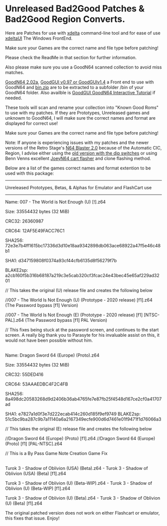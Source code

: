 # Unreleased Bad2Good Patches & Bad2Good Region Converts.

Here are Patches for use with [xdelta](http://xdelta.org/) command-line tool and for ease of use [xdeltaUI](https://www.romhacking.net/utilities/598/) The Windows FrontEnd.

Make sure your Games are the correct name and file type before patching!

Please check the ReadMe in that section for further information.

Also please make sure you use a GoodN64 scanned collection to avoid miss matches.

[GoodN64 2.02a](https://www.emutalk.net/threads/goodn64-2-02a.12068/), [GoodGUI v0.97 or GoodGUIv1.4](https://www.emutalk.net/threads/goodgui-v0-97.29155/) a Front end to use with GoodN64 and [bin.zip](https://www.emutalk.net/threads/bin-zip.12070/) are to be extracted to a subfolder /bin of your GoodN64 folder. Also availble is [GoodGUI GoodN64 Interactive Tutorial](https://www.emutalk.net/threads/goodgui-goodn64-tutorial.28965/) if needed.

These tools will scan and rename your collection into "Known Good Roms" to use with my patches. If they are Prototypes, Unreleased games and unknowm to GoodN64, I will make sure the correct names and format are displayed for correct use!

Make sure your Games are the correct name and file type before patching!

Note: If anyone is experiencing issues with my patches and the newer versions of the Retro Stage's [N64 Blaster 2.0](https://retrostage.net/?product=n64-blaster-2-0) because of the Automatic CIC, Region, I advise either using the [old version with the dip switches](https://web.archive.org/web/20210622192800/https://retrostage.net/?product=n64-blaster-2-0)  or using Benn Venns excellent [JoeyN64 cart flasher](https://bennvenn.myshopify.com/products/joeyn64-cart-flasher) and clone flashing method.

Below are a list of the games correct names and format extention to be used with this package:


---------------------------------

Unreleased Prototypes, Betas, & Alphas for Emulator and FlashCart use

-----

Name: 007 - The World is Not Enough (U) [!].z64

Size: 33554432 bytes (32 MiB)

CRC32: 26360987

CRC64: 12AF5E49FACC76C1

SHA256: 72e3e7b4ff1615bc17336d3d10e18aa9342898db063ace68922a47f5e46c48b1

SHA1: d347159808f0374a93cf44cfb6135d8f56279f7b

BLAKE2sp: a2cb160f5b316b68187a219c3e5cab320cf3fcac24e43bec45e65af229ad3201

// This takes the original (U) release file and creates the following below

//007 - The World Is Not Enough (U) (Prototype - 2020 release) [f1].z64 (The Password bypass [f1] Version)

//007 - The World Is Not Enough (E) (Prototype - 2020 release) [f1] [NTSC-PAL].z64 (The Password bypass [f1] PAL Version)

<p>
</p>

// This fixes being stuck at the password screen, and continues to the start screen. A really big thank you to Parasyte for his invaluable assist on this, it would not have been possible without him.
<br>
</br>

Name: Dragon Sword 64 (Europe) (Proto).z64

Size: 33554432 bytes (32 MiB)

CRC32: 55DED416

CRC64: 53AAAEDBC4F2C4FB

SHA256: 8a498dc20583268d9d2406b36ab4765fe7e87fb25f4548d167ce2cf0a41707ad

SHA1: e7827a1d0f3e7d222ecab414c260d185f9ef9749
BLAKE2sp: 51c5bc9ba287c9b7a11140a6a2167349ecfe900d6d7461e01f9471f1d76066a3

// This takes the original (E) release file and creates the following below

//Dragon Sword 64 (Europe) (Proto) [f1].z64
//Dragon Sword 64 (Europe) (Proto) [f1] [PAL-NTSC].z64

<p>
</p>
// This is a By Pass Game Note Creation Game Fix 
<br>
</br>

Turok 3 - Shadow of Oblivion (USA) (Beta).z64 - Turok 3 - Shadow of Oblivion (USA) (Beta) [f1].z64

Turok 3 - Shadow of Oblivion (U) (Beta-WIP).z64 - Turok 3 - Shadow of Oblivion (U) (Beta-WIP) [f1].z64

Turok 3 - Shadow of Oblivion (U) (Beta).z64 - Turok 3 - Shadow of Oblivion (U) (Beta) [f1].z64

The original patched version does not work on either Flashcart or emulator, this fixes that issue.
Enjoy!
